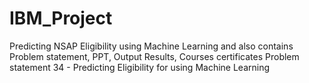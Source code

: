 # IBM_Project
Predicting NSAP Eligibility using Machine Learning and also contains Problem statement, PPT, Output Results, Courses  certificates
Problem statement 34 - Predicting Eligibility for using Machine Learning
